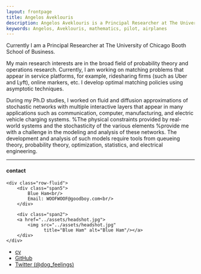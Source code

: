 ```yaml
---
layout: frontpage
title: Angelos Aveklouris
description: Angelos Aveklouris is a Principal Researcher at The University of Chicago Booth School of Business. 
keywords: Angelos, Aveklouris, mathematics, pilot, airplanes
---
```


Currently I am  a Principal Researcher at The University of Chicago Booth School of Business. 

My main research interests are in the broad field of probability theory and operations research. Currently, I am working on matching problems that appear in service platforms, for example, ridesharing firms (such as Uber and Lyft), online markers, etc. I develop optimal matching policies using asymptotic techniques.

During my Ph.D studies, I worked on fluid and diffusion approximations of stochastic networks with multiple interactive layers that appear in many applications such as communication, computer, manufacturing, and electric vehicle charging systems.
%The physical constraints provided by real-world systems and the stochasticity of the various elements  %provide me with a challenge in the modeling and analysis of these networks. The development and analysis of such models require tools from queueing theory, probability theory, optimization, statistics, and electrical engineering.




---


<div class="container">
<h4><a name="contact"></a>contact</h4>

    <div class="row-fluid">
        <div class="span5">
            Blue Ham<br/>
            Email: WOOFWOOF@goodboy.com<br/>
        </div>

        <div class="span2">
        <a href="../assets/headshot.jpg">
            <img src="../assets/headshot.jpg"
                  title="Blue Ham" alt="Blue Ham"/></a>
        </div>
    </div>
</div>

<div class="navbar">
  <div class="navbar-inner">
      <ul class="nav">
          <li><a href="{{ BASE_PATH }}/assets/CV.pdf">cv</a></li>
          <li><a href="https://github.com/mbcarlos">GitHub</a></li>
          <li><a href="https://twitter.com/dog_feelings">Twitter (@dog_feelings)</a></li>
      </ul>
  </div>
</div>
